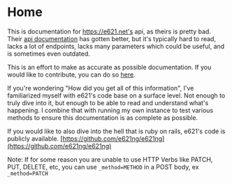 # Home

This is documentation for https://e621.net's api, as theirs is pretty bad.\
Their [api documentation](https://e621.net/wiki\_pages/2425) has gotten better, but it's typically hard to read, lacks a lot of endpoints, lacks many parameters which could be useful, and is sometimes even outdated.

This is an effort to make as accurate as possible documentation. If you would like to contribute, you can do so [here](https://github.com/DonovanDMC/E621Documentation).

If you're wondering "How did you get all of this information", I've familiarized myself with e621's code base on a surface level. Not enough to truly dive into it, but enough to be able to read and understand what's happening. I combine that with running my own instance to test various methods to ensure this documentation is as complete as possible.

If you would like to also dive into the hell that is ruby on rails, e621's code is publicly available. [https://github.com/e621ng/e621ng](https://github.com/e621ng/e621ng)

Note: If for some reason you are unable to use HTTP Verbs like PATCH, PUT, DELETE, etc, you can use `_method=METHOD` in a POST body, ex `_method=PATCH`

